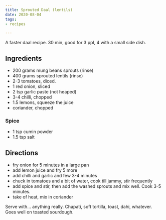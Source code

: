 ```yaml
---
title: Sprouted Daal (lentils)
date: 2020-08-04
tags:
- recipes

---
```


A faster daal recipe. 30 min, good for 3 ppl, 4 with a small side dish.

## Ingredients

- 200 grams mung beans sprouts (rinse)
- 400 grams sprouted lentils (rinse)
- 2-3 tomatoes, diced. 
- 1 red onion, sliced
- 2 tsp garlic paste (not heaped)
- 3-4 chilli, chopped
- 1.5 lemons, squeeze the juice
- coriander, chopped

### Spice

- 1 tsp cumin powder
- 1.5 tsp salt

## Directions

- fry onion for 5 minutes in a large pan
- add lemon juice and fry 5 more
- add chilli and garlic and few 3-4 minutes
- chuck in tomatoes and a bit of water, cook till jammy, stir frequently
- add spice and stir, then add the washed sprouts and mix well. Cook 3-5 minutes.
- take of heat, mix in coriander

Serve with... anything really. Chapati, soft tortilla, toast, dahi, whatever. Goes well on toasted sourdough. 